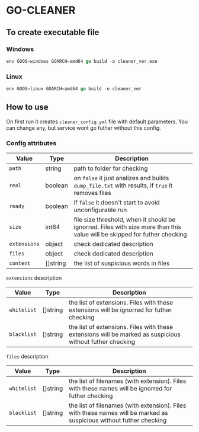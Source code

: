 # GO-CLEANER

## To create executable file

### Windows

``` go
env GOOS=windows GOARCH=amd64 go build -o cleaner_ver.exe
```

### Linux

``` go
env GOOS=linux GOARCH=amd64 go build -o cleaner_ver
```

## How to use

On first run it creates `cleaner_config.yml` file with default parameters.
You can change any, but service wont go futher without this config.

### Config attributes

|Value|Type|Description|
|-|-|-|
|`path`|string|path to folder for checking|
|`real`|boolean|on `false` it just analizes and builds `dump_file.txt` with results, if `true` it removes files|
|`ready`|boolean|if `false` it doesn't start to avoid unconfigurable run|
|`size`|int64|file size threshold, when it should be ignorred. Files with size more than this value will be skipped for futher checking|
|`extensions`|object|check dedicated description|
|`files`|object|check dedicated description|
|`content`|[]string|the list of suspicious words in files|

`extensions` description

|Value|Type|Description|
|-|-|-|
|`whitelist`|[]string|the list of extensions. Files with these extensions will be ignorred for futher checking|
|`blacklist`|[]string|the list of extensions. Files with these extensions will be marked as suspicious without futher checking|

`files` description

|Value|Type|Description|
|-|-|-|
|`whitelist`|[]string|the list of filenames (with extension). Files with these names will be ignorred for futher checking|
|`blacklist`|[]string|the list of filenames (with extension). Files with these names will be marked as suspicious without futher checking|
